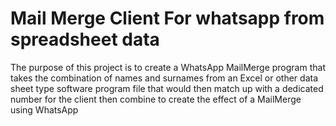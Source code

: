 # Mail Merge Client For whatsapp from spreadsheet data
The purpose of this project is to create a WhatsApp MailMerge program that takes the combination of names and surnames from an Excel or other data sheet type software program file that would then match up with a dedicated number for the client then combine to create the effect of a MailMerge using WhatsApp
